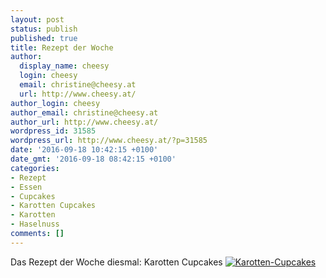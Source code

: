 ```yaml
---
layout: post
status: publish
published: true
title: Rezept der Woche
author:
  display_name: cheesy
  login: cheesy
  email: christine@cheesy.at
  url: http://www.cheesy.at/
author_login: cheesy
author_email: christine@cheesy.at
author_url: http://www.cheesy.at/
wordpress_id: 31585
wordpress_url: http://www.cheesy.at/?p=31585
date: '2016-09-18 10:42:15 +0100'
date_gmt: '2016-09-18 08:42:15 +0100'
categories:
- Rezept
- Essen
- Cupcakes
- Karotten Cupcakes
- Karotten
- Haselnuss
comments: []
---
```

Das Rezept der Woche diesmal: Karotten Cupcakes
[![Karotten-Cupcakes](http://www.cheesy.at/wp-content/uploads/Karotten-Cupcakes.jpg)](http://www.cheesy.at/rezepte/baeckereien/karotten-cupcakes/)

